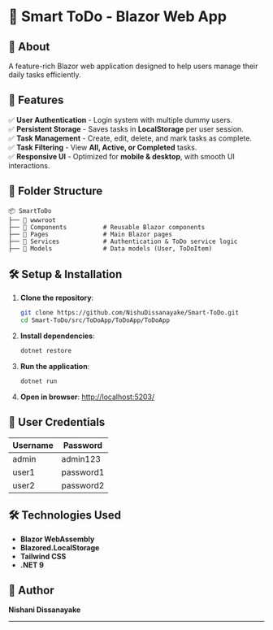 # 📌 Smart ToDo - Blazor Web App

## 📝 About
A feature-rich Blazor web application designed to help users manage their daily tasks efficiently.

## 🚀 Features
✅ **User Authentication** - Login system with multiple dummy users. <br/>
✅ **Persistent Storage** - Saves tasks in **LocalStorage** per user session. <br/>
✅ **Task Management** - Create, edit, delete, and mark tasks as complete. <br/>
✅ **Task Filtering** - View **All, Active, or Completed** tasks. <br/>
✅ **Responsive UI** - Optimized for **mobile & desktop**, with smooth UI interactions. <br/>

## 📂 Folder Structure
```
📦 SmartToDo
├── 📁 wwwroot             
├── 📁 Components          # Reusable Blazor components
├── 📁 Pages               # Main Blazor pages
├── 📁 Services            # Authentication & ToDo service logic
├── 📁 Models              # Data models (User, ToDoItem)
```

## 🛠️ Setup & Installation
1. **Clone the repository**:
   ```sh
   git clone https://github.com/NishuDissanayake/Smart-ToDo.git
   cd Smart-ToDo/src/ToDoApp/ToDoApp/ToDoApp
   ```
2. **Install dependencies**:
   ```sh
   dotnet restore
   ```
3. **Run the application**:
   ```sh
   dotnet run
   ```
4. **Open in browser**: [http://localhost:5203/](http://localhost:5203/)

## 👤 User Credentials
| Username | Password |
|----------|---------|
| admin    | admin123 |
| user1    | password1 |
| user2    | password2 |

## 🛠️ Technologies Used
- **Blazor WebAssembly**
- **Blazored.LocalStorage**
- **Tailwind CSS**
- **.NET 9**

## 🎯 Author
**Nishani Dissanayake**

---


